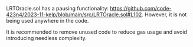 LRTOracle.sol has a pausing functionality: https://github.com/code-423n4/2023-11-kelp/blob/main/src/LRTOracle.sol#L102. However, it is not being used anywhere in the code.

It is recommended to remove unused code to reduce gas usage and avoid introducing needless complexity. 